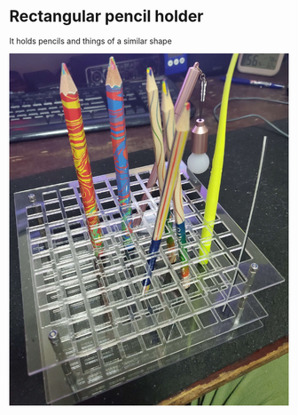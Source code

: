 Rectangular pencil holder
=========================

It holds pencils and things of a similar shape

![](./pencil-stand.jpg)
